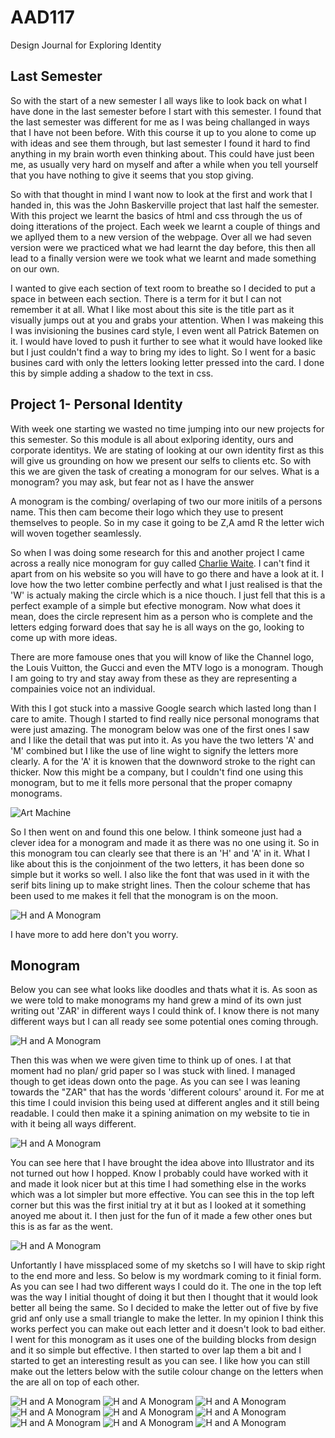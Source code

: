 AAD117
======

Design Journal for Exploring Identity


Last Semester
-------------

So with the start of a new semester I all ways like to look back on what I have done in the last semester before I start with this semester. I found that the last semester was different for me as I was being challanged in ways that I have not been before. With this course it up to you alone to come up with ideas and see them through, but last semester I found it hard to find anything in my brain worth even thinking about. This could have just been me, as usually very hard on myself and after a while when you tell yourself that you have nothing to give it seems that you stop giving. 

So with that thought in mind I want now to look at the first and work that I handed in, this was the John Baskerville project that last half the semester. With this project we learnt the basics of html and css through the us of doing itterations of the project. Each week we learnt a couple of things and we apllyed them to a new version of the webpage. Over all we had seven version were we practiced what we had learnt the day before, this then all lead to a finally version were we took what we learnt and made something on our own.

I wanted to give each section of text room to breathe so I decided to put a space in between each section. There is a term for it but I can not remember it at all. What I like most about this site is the title part as it visually jumps out at you and grabs your attention. When I was makeing this I was invisioning the busines card style, I even went all Patrick Batemen on it. I would have loved to push it further to see what it would have looked like but I just couldn't find a way to bring my ides to light. So I went for a basic busines card with only the letters looking letter pressed into the card. I done this by simple adding a shadow to the text in css. 

Project 1- Personal Identity 
------

With week one starting we wasted no time jumping into our new projects for this semester. So this module is all about exlporing identity, ours and corporate identitys. We are stating of looking at our own identity first as this will give us grounding on how we present our selfs to clients etc. So with this we are given the task of creating a monogram for our selves. What is a monogram? you may ask, but fear not as I have the answer

A monogram is the combing/ overlaping of two our more initils of a persons name. This then cam become their logo which they use to present themselves to people. So in my case it going to be Z,A amd R the letter wich will woven together seamlessly.

So when I was doing some research for this and another project I came across a really nice monogram for guy called [Charlie Waite](http://www.charliewaite.com/home). I can't find it apart from on his website so you will have to go there and have a look at it. I love how the two letter combine perfectly and what I just realised is that the 'W' is actualy making the circle which is a nice thouch. I just fell that this is a perfect example of a simple but efective monogram. Now what does it mean, does the circle represent him as a person who is complete and the letters edging forward does that say he is all ways on the go, looking to come up with more ideas.

There are more famouse ones that you will know of like the Channel logo, the Louis Vuitton, the Gucci and even the MTV logo is a monogram. Though I am going to try and stay away from these as they are representing a compainies voice not an individual.

With this I got stuck into a massive Google search which lasted long than I care to amite. Though I started to find really nice personal monograms that were just amazing. The monogram below was one of the first ones I saw and I like the detail that was put into it. As you have the two letters 'A' and 'M' combined but I like the use of line wight to signify the letters more clearly. A for the 'A' it is knowen that the downword stroke to the right can thicker. Now this might be a company, but I couldn't find one using this monogram, but to me it fells more personal that the proper comapny monograms.

![Art Machine](http://turbo.designwoop.com/uploads/2011/10/Art-Machine.png)

So I then went on and found this one below. I think someone just had a clever idea for a monogram and made it as there was no one using it. So in this monogram tou can clearly see that there is an 'H' and 'A' in it. What I like about this is the conjoinment of the two letters, it has been done so simple but it works so well. I also like the font that was used in it with the serif bits lining up to make stright lines. Then the colour scheme that has been used to me makes it fell that the monogram is on the moon.

![H and A Monogram](http://turbo.designwoop.com/uploads/2011/10/h-a-monogram.png)

I have more to add here don't you worry.

Monogram
--------

Below you can see what looks like doodles and thats what it is. As soon as we were told to make monograms my hand grew a mind of its own just writing out 'ZAR' in different ways I could think of. I know there is not many different ways but I can all ready see some potential ones coming through.

![H and A Monogram](img/second_sketchs.png)

Then this was when we were given time to think up of ones. I at that moment had no plan/ grid paper so I was stuck with lined. I managed though to get ideas down onto the page. As you can see I was leaning towards the "ZAR" that has the words 'different colours' around it. For me at this time I could invision this being used at different angles and it still being readable. I could then make it a spining animation on my website to tie in with it being all ways different.

![H and A Monogram](img/third_sketchs.png)

You can see here that I have brought the idea above into Illustrator and its not turned out how I hopped. Know I probably could have worked with it and made it look nicer but at this time I had something else in the works which was a lot simpler but more effective. You can see this in the top left corner but this was the first initial try at it but as I looked at it something anoyed me about it. I then just for the fun of it made a few other ones but this is as far as the went.

![H and A Monogram](img/logo-try-1.png)

Unfortantly I have missplaced some of my sketchs so I will have to skip right to the end more and less. So below is my wordmark coming to it finial form. As you can see I had two different ways I could do it. The one in the top left was the way I initial thought of doing it but then I thought that it would look better all being the same. So I decided to make the letter out of five by five grid anf only use a small triangle to make the letter. In my opinion I think this works perfect you can make out each letter and it doesn't look to bad either. I went for this monogram as it uses one of the building blocks from design and it so simple but effective. I then started to over lap them a bit and I started to get an interesting result as you can see. I like how you can still make out the letters below with the sutile colour change on the letters when the are all on top of each other.

![H and A Monogram](img/logo-try-2.png)
![H and A Monogram](img/versions.png)
![H and A Monogram](img/alphabet.png)
![H and A Monogram](img/first_wordm.png)
![H and A Monogram](img/second_wordm.png)
![H and A Monogram](img/wordmark_s.png)
![H and A Monogram](img/different_z.png)
![H and A Monogram](img/wordmark_s2.png)
![H and A Monogram](img/wordmark_finial_s.png)
